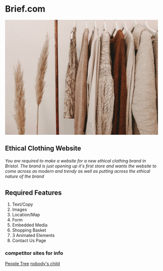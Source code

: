 # Brief.com
![clothes](images/image.jpg)
## Ethical Clothing Website

###### You are required to make a website for a new ethical clothing brand in Bristol. The brand is just opening up it's first store and wants the website to come across as modern and trendy as well as putting across the ethical nature of the brand

## Required Features

1. Text/Copy
2. Images
3. Location/Map
4. Form
5. Embedded Media
6. Shopping Basket
7. 3 Animated Elements
8. Contact Us Page


### competitor sites for info
[People Tree](https://www.peopletree.co.uk/)
[nobody's child](https://www.nobodyschild.com/)
